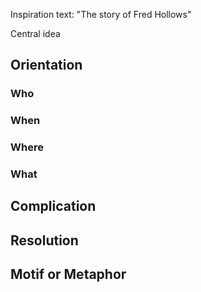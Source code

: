 
Inspiration text: "The story of Fred Hollows"

Central idea

## Orientation
### Who
### When
### Where
### What 

## Complication

## Resolution

## Motif or Metaphor


